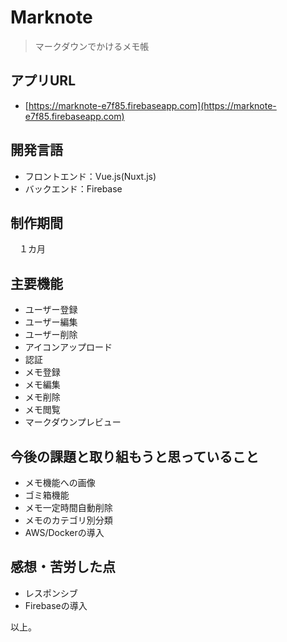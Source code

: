# Marknote

> マークダウンでかけるメモ帳

## アプリURL
- [https://marknote-e7f85.firebaseapp.com](https://marknote-e7f85.firebaseapp.com)
## 開発言語
- フロントエンド：Vue.js(Nuxt.js)
- バックエンド：Firebase
## 制作期間
　１カ月
## 主要機能
- ユーザー登録
- ユーザー編集
- ユーザー削除
- アイコンアップロード
- 認証
- メモ登録
- メモ編集
- メモ削除
- メモ閲覧
- マークダウンプレビュー
## 今後の課題と取り組もうと思っていること

- メモ機能への画像
- ゴミ箱機能
- メモ一定時間自動削除
- メモのカテゴリ別分類
- AWS/Dockerの導入
　
## 感想・苦労した点

- レスポンシブ
- Firebaseの導入



以上。
